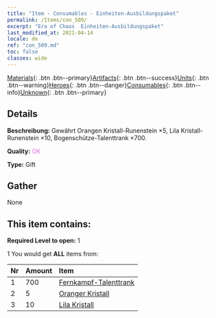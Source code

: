 ```yaml
---
title: "Item - Consumables - Einheiten-Ausbildungspaket"
permalink: /Items/con_509/
excerpt: "Era of Chaos  Einheiten-Ausbildungspaket"
last_modified_at: 2021-04-14
locale: de
ref: "con_509.md"
toc: false
classes: wide
---
```

 [Materials](/de/Items/){: .btn .btn--primary}[Artifacts](/de/Items/Artifacts/){: .btn .btn--success}[Units](/de/Items/Units/){: .btn .btn--warning}[Heroes](/de/Items/Heroes/){: .btn .btn--danger}[Consumables](/de/Items/Consumables/){: .btn .btn--info}[Unknown](/de/Items/Unknown/){: .btn .btn--primary}

## Details
 **Beschreibung:** Gewährt Orangen Kristall-Runenstein ×5, Lila Kristall-Runenstein ×10, Bogenschütze-Talenttrank ×700.

 **Quality:** <span style="color: #DA70D6">OK</span>

 **Type:** Gift

## Gather

  None

## This item contains:

 **Required Level to open:** 1

 1 You would get **ALL** items  from:

  | Nr | Amount |     Item    |
  |:---|:-------|:------------|
  | 1 | 700 | [Fernkampf-Talenttrank](/de/Items/con_789/) | 
  | 2 | 5 | [Oranger Kristall](/de/Items/con_730/) | 
  | 3 | 10 | [Lila Kristall](/de/Items/con_720/) | 
